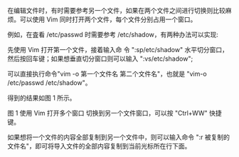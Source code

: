 在编辑文件时，有时需要参考另一个文件，如果在两个文件之间进行切换则比较麻烦。可以使用 Vim 同时打开两个文件，每个文件分别占用一个窗口。

例如，在査看 /etc/passwd 时需要参考 /etc/shadow，有两种办法可以实现:

先使用 Vim 打开第一个文件，接着输入命 令 ":sp/etc/shadow" 水平切分窗口，然后按回车键；如果想垂直切分窗口则可以输入 ":vs/etc/shadow";

可以直接执行命令"vim -o 第一个文件名 第二个文件名"，也就是 "vim-o /etc/passwd /etc/shadow"。

得到的结果如图 1 所示。

图 1 使用 Vim 打开多个窗口
切换到另一个文件窗口，可以按 "Ctrl+WW" 快捷键。

如果想将一个文件的内容全部复制到另一个文件中，则可以输入命令 ":r 被复制的文件名"，即可将导入文件的全部内容复制到当前光标所在行下面。
